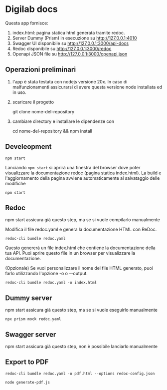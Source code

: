 # Digilab docs

Questa app fornisce:

1. index.html: pagina statica html generata tramite redoc.
2. Server Dummy (Prism) in esecuzione su http://127.0.0.1:4010
3. Swagger UI disponibile su http://127.0.0.1:3000/api-docs
4. Redoc disponibile su http://127.0.0.1:3000/redoc
5. Openapi JSON file su http://127.0.0.1:3000/openapi.json

## Operazioni preliminari

1. l'app è stata testata con nodejs versione 20x. In caso di malfunzionamenti assicurarsi di avere questa versione node installata ed in uso.
2. scaricare il progetto

   git clone nome-del-repository

3. cambiare directory e installare le dipendenze con

   cd nome-del-repository && npm install

## Develeopment

    npm start

Lanciando `npm start` si aprirà una finestra del browser dove poter visualizzare la documentazione redoc (pagina statica index.html). La build e l'aggiornamento della pagina avviene automaticamente al salvataggio delle modifiche

    npm start

## Redoc

npm start assicura già questo step, ma se si vuole compilarlo manualmente

Modifica il file redoc.yaml e genera la documentazione HTML con ReDoc.

    redoc-cli bundle redoc.yaml

Questo genererà un file index.html che contiene la documentazione della tua API. Puoi aprire questo file in un browser per visualizzare la documentazione.

(Opzionale) Se vuoi personalizzare il nome del file HTML generato, puoi farlo utilizzando l'opzione -o o --output.

    redoc-cli bundle redoc.yaml -o index.html

## Dummy server

npm start assicura già questo step, ma se si vuole eseguirlo manualmente

    npx prism mock redoc.yaml

## Swagger server

npm start assicura già questo step, non è possibile lanciarlo manualmente

## Export to PDF

    redoc-cli bundle redoc.yaml -o pdf.html --options redoc-config.json

    node generate-pdf.js
